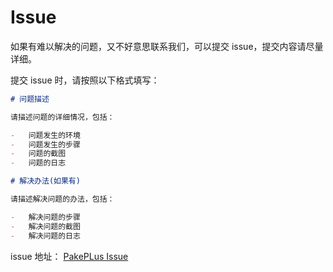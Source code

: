 # Issue

如果有难以解决的问题，又不好意思联系我们，可以提交 issue，提交内容请尽量详细。

提交 issue 时，请按照以下格式填写：

```md
# 问题描述

请描述问题的详细情况，包括：

-   问题发生的环境
-   问题发生的步骤
-   问题的截图
-   问题的日志

# 解决办法(如果有)

请描述解决问题的办法，包括：

-   解决问题的步骤
-   解决问题的截图
-   解决问题的日志
```

issue 地址： [PakePLus Issue](https://github.com/Sjj1024/PakePlus/issues)
